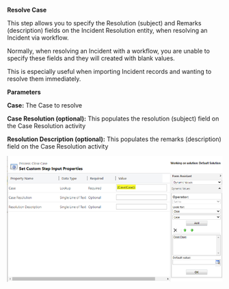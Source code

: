 
**Resolve Case**

This step allows you to specify the Resolution (subject) and Remarks (description) fields on the Incident Resolution entity, when resolving an Incident via workflow.

Normally, when resolving an Incident with a workflow, you are unable to specify these fields and they will created with blank values.

This is especially useful when importing Incident records and wanting to resolve them immediately.

**Parameters** 

**Case:** The Case to resolve

**Case Resolution (optional):** This populates the resolution (subject) field on the Case Resolution activity 

**Resolution Description (optional):** This populates the remarks (description) field on the Case Resolution activity 

![](ResolveCaseParameters.png)